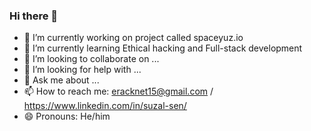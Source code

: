 ### Hi there 👋



- 🔭 I’m currently working on project called spaceyuz.io
- 🌱 I’m currently learning Ethical hacking and Full-stack development
- 👯 I’m looking to collaborate on ...
- 🤔 I’m looking for help with ...
- 💬 Ask me about ...
- 📫 How to reach me: eracknet15@gmail.com / https://www.linkedin.com/in/suzal-sen/
- 😄 Pronouns: He/him


